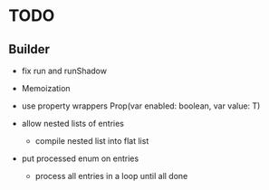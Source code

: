 # TODO

## Builder

* fix run and runShadow

* Memoization

* use property wrappers Prop<T>(var enabled: boolean, var value: T)

* allow nested lists of entries
  * compile nested list into flat list

* put processed enum on entries
  * process all entries in a loop until all done